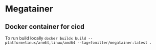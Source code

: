 # Megatainer

## Docker container for cicd

To run build locally `docker buildx build --platform=linux/arm64,linux/amd64 --tag=fomiller/megatainer:latest .`
